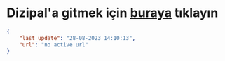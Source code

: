 # Dizipal'a gitmek için [buraya](None) tıklayın
        
```json
{
    "last_update": "28-08-2023 14:10:13",
    "url": "no active url"
}
```